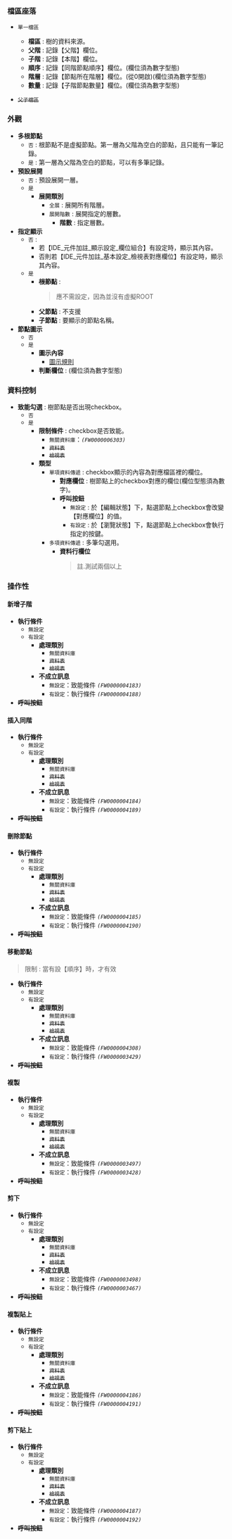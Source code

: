 ### <div id="body-alias">檔區座落</div>

* `單一檔區`
	* **檔區** : 樹的資料來源。
	* **父階** : 記錄【父階】欄位。
	* **子階** : 記錄【本階】欄位。
	* **順序** : 記錄【同階節點順序】欄位。(欄位須為數字型態)
	* **階層** : 記錄【節點所在階層】欄位。(從0開啟)(欄位須為數字型態)
	* **數量** : 記錄【子階節點數量】欄位。(欄位須為數字型態)

* ~~`父子檔區`~~

### <div id="body-exterior">外觀</div>

* **多根節點**
	* `否` : 根節點不是虛擬節點。第一層為父階為空白的節點，且只能有一筆記錄。
	* `是` : 第一層為父階為空白的節點，可以有多筆記錄。
* **預設展開**
	* `否` : 預設展開一層。
	* `是`
		* **展開類別**
			* `全展` : 展開所有階層。
			* `展開階數` : 展開指定的層數。		
				* **階數** : 指定層數。	
* **指定顯示**
	* `否` :
		* 若【IDE_元件加註_顯示設定_欄位組合】有設定時，顯示其內容。
		* 否則若【IDE_元件加註_基本設定_檢視表對應欄位】有設定時，顯示其內容。
	* `是`
		* ~~**根節點**~~ : 
			> 應不需設定，因為並沒有虛擬ROOT
		* **父節點** : 不支援			
		* **子節點** : 要顯示的節點名稱。			
* **節點圖示**
	* `否`				
	* `是`				
		* **圖示內容**
			* [圖示規則]()
		* **判斷欄位** : (欄位須為數字型態)

### <div id="body-datacontrol">資料控制</div>

* **致能勾選** : 樹節點是否出現checkbox。
	* `否`
	* `是`
		* **限制條件** : checkbox是否致能。
			* `無關資料庫`：*`(FW0000006303)`*
			* ~~`資料表`~~
			* ~~`檢視表`~~
		* **類型**	
			* `單項資料傳遞` : checkbox顯示的內容為對應檔區裡的欄位。
				* **對應欄位** : 樹節點上的checkbox對應的欄位(欄位型態須為數字)。	
				* **呼叫按鈕**
					* `無設定` : 於【編輯狀態】下，點選節點上checkbox會改變【對應欄位】的值。
					* `有設定` : 於【瀏覽狀態】下，點選節點上checkbox會執行指定的按鍵。
			* `多項資料傳遞` : 多筆勾選用。		
				* **資料行欄位**
					> 註.測試兩個以上

### <div id="body-edit">操作性</div>

#### <div id="body-edit-appendchild">新增子階</div>
* **執行條件**
	* `無設定`
	* `有設定`
		* **處理類別**
			* `無關資料庫`
			* ~~`資料表`~~
			* ~~`檢視表`~~
		* **不成立訊息**
			* `無設定`：致能條件 *`(FW0000004183)`*
			* `有設定`：執行條件 *`(FW0000004188)`*
* ~~**呼叫按鈕**~~

#### <div id="body-edit-insertsibling">插入同階</div> 
* **執行條件**
	* `無設定`
	* `有設定`
		* **處理類別**
			* `無關資料庫`
			* ~~`資料表`~~
			* ~~`檢視表`~~
		* **不成立訊息**
			* `無設定`：致能條件 *`(FW0000004184)`*
			* `有設定`：執行條件 *`(FW0000004189)`*
* ~~**呼叫按鈕**~~

#### <div id="body-edit-delete">刪除節點</div>
* **執行條件**
	* `無設定`
	* `有設定`
		* **處理類別**
			* `無關資料庫`
			* ~~`資料表`~~
			* ~~`檢視表`~~
		* **不成立訊息**
			* `無設定`：致能條件 *`(FW0000004185)`*
			* `有設定`：執行條件 *`(FW0000004190)`*
* ~~**呼叫按鈕**~~

#### <div id="body-edit-swap">移動節點</div>
> 限制 : 當有設【順序】時，才有效

* **執行條件**
	* `無設定`
	* `有設定`
		* **處理類別**
			* `無關資料庫`
			* ~~`資料表`~~
			* ~~`檢視表`~~
		* **不成立訊息**
			* `無設定`：致能條件 *`(FW0000004308)`*
			* `有設定`：執行條件 *`(FW0000003429)`*
* ~~**呼叫按鈕**~~

#### <div id="body-edit-copy">複製</div>
* **執行條件**
	* `無設定`
	* `有設定`
		* **處理類別**
			* `無關資料庫`
			* ~~`資料表`~~
			* ~~`檢視表`~~
		* **不成立訊息**
			* `無設定`：致能條件 *`(FW0000003497)`*
			* `有設定`：執行條件 *`(FW0000003428)`*
* ~~**呼叫按鈕**~~

#### <div id="body-edit-cut">剪下</div>
* **執行條件**
	* `無設定`
	* `有設定`
		* **處理類別**
			* `無關資料庫`
			* ~~`資料表`~~
			* ~~`檢視表`~~
		* **不成立訊息**
			* `無設定`：致能條件 *`(FW0000003498)`*
			* `有設定`：執行條件 *`(FW0000003467)`*
* ~~**呼叫按鈕**~~

#### <div id="body-edit-copypaste">複製貼上</div>
* **執行條件**
	* `無設定`
	* `有設定`
		* **處理類別**
			* `無關資料庫`
			* ~~`資料表`~~
			* ~~`檢視表`~~
		* **不成立訊息**
			* `無設定`：致能條件 *`(FW0000004186)`*
			* `有設定`：執行條件 *`(FW0000004191)`*
* ~~**呼叫按鈕**~~

#### <div id="body-edit-cutpaste">剪下貼上</div>
* **執行條件**
	* `無設定`
	* `有設定`
		* **處理類別**
			* `無關資料庫`
			* ~~`資料表`~~
			* ~~`檢視表`~~
		* **不成立訊息**
			* `無設定`：致能條件 *`(FW0000004187)`*
			* `有設定`：執行條件 *`(FW0000004192)`*
* ~~**呼叫按鈕**~~
